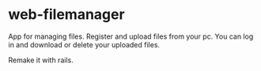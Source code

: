 # web-filemanager

App for managing files.
Register and upload files from your pc. You can log in and download or delete your uploaded files. 


Remake it with rails.

